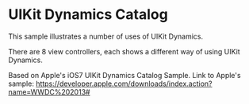 UIKit Dynamics Catalog
==========

This sample illustrates a number of uses of UIKit Dynamics.

There are 8 view controllers, each shows a different way of using UIKit Dynamics.

Based on Apple's iOS7 UIKit Dynamics Catalog Sample.
Link to Apple's sample: https://developer.apple.com/downloads/index.action?name=WWDC%202013#